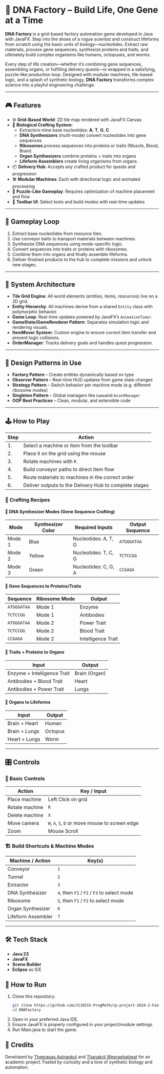 # 🧬 DNA Factory – Build Life, One Gene at a Time

**DNA Factory** is a grid-based factory automation game developed in Java with JavaFX. Step into the shoes of a rogue scientist and construct lifeforms from scratch using the basic units of biology—nucleotides. Extract raw materials, process gene sequences, synthesize proteins and traits, and ultimately build complex organisms like humans, octopuses, and worms.

Every step of life creation—whether it’s combining gene sequences, assembling organs, or fulfilling delivery quests—is wrapped in a satisfying, puzzle-like production loop. Designed with modular machines, tile-based logic, and a splash of synthetic biology, **DNA Factory** transforms complex science into a playful engineering challenge.

---

## 🎮 Features

- ⚙️ **Grid-Based World**: 2D tile map rendered with JavaFX Canvas
- 🧪 **Biological Crafting System**:
  - Extractors mine base nucleotides: **A**, **T**, **G**, **C**
  - **DNA Synthesizers** (multi-mode) convert nucleotides into gene sequences
  - **Ribosomes** process sequences into proteins or traits (Muscle, Blood, Brain)
  - **Organ Synthesizers** combine proteins + traits into organs
  - **Lifeform Assemblers** create living organisms from organs
- 📦 **Delivery Hub**: Accepts any crafted product for quests and progression
- 🛠️ **Modular Machines**: Each with directional logic and animated processing
- 🧠 **Puzzle-Like Gameplay**: Requires optimization of machine placement and flow
- 🧰 **Toolbar UI**: Select tools and build modes with real-time updates

---

## 🧠 Gameplay Loop

1. Extract base nucleotides from resource tiles.
2. Use conveyor belts to transport materials between machines.
3. Synthesize DNA sequences using mode-specific logic.
4. Convert sequences into traits or proteins with ribosomes.
5. Combine them into organs and finally assemble lifeforms.
6. Deliver finished products to the hub to complete missions and unlock new stages.

---

## 🧱 System Architecture

- **Tile Grid Engine**: All world elements (entities, items, resources) live on a 2D grid.
- **Entity Hierarchy**: All machines derive from a shared `Entity` class with polymorphic behavior.
- **Game Loop**: Real-time updates powered by JavaFX’s `AnimationTimer`.
- **GameState/GameRenderer Pattern**: Separates simulation logic and rendering visuals.
- **ItemMover System**: Custom engine to ensure correct item transfer and prevent logic collisions.
- **OrderManager**: Tracks delivery goals and handles quest progression.

---

## 🧩 Design Patterns in Use

- **Factory Pattern** – Create entities dynamically based on type
- **Observer Pattern** – Real-time HUD updates from game state changes
- **Strategy Pattern** – Switch behavior per machine mode (e.g. different ribosome modes)
- **Singleton Pattern** – Global managers like `Game`and `AssetManager`
- **OOP Best Practices** – Clean, modular, and extensible code

---

## 🕹 How to Play

| Step | Action |
|------|--------|
| 1. | Select a machine or item from the toolbar |
| 2. | Place it on the grid using the mouse |
| 3. | Rotate machines with `R` |
| 4. | Build conveyor paths to direct item flow |
| 5. | Route materials to machines in the correct order |
| 6. | Deliver outputs to the Delivery Hub to complete stages |

### 📘 Crafting Recipes

#### 🧪 DNA Synthesizer Modes (Gene Sequence Crafting)

| Mode   | Synthesizer Color | Required Inputs       | Output Sequence |
|--------|-------------------|------------------------|------------------|
| Mode 1 | Blue              | Nucleotides: A, T, G   | `ATGGGATAA`      |
| Mode 2 | Yellow            | Nucleotides: T, C, G   | `TCTCCGG`        |
| Mode 3 | Green             | Nucleotides: C, G, A   | `CCGAGA`         |

#### 🧬 Gene Sequences to Proteins/Traits

| Sequence     | Ribosome Mode | Output        |
|--------------|---------------|---------------|
| `ATGGGATAA`  | Mode 1        | Enzyme        |
| `TCTCCGG`    | Mode 1        | Antibodies    |
| `ATGGGATAA`  | Mode 2        | Power Trait   |
| `TCTCCGG`    | Mode 2        | Blood Trait   |
| `CCGAGA`     | Mode 2        | Intelligence Trait   |

#### 🧠 Traits + Proteins to Organs

| Input                        | Output        |
|-----------------------------|---------------|
| Enzyme + Intelligence Trait | Brain (Organ) |
| Antibodies + Blood Trait    | Heart         |
| Antibodies + Power Trait    | Lungs         |

#### 🧍 Organs to Lifeforms

| Input             | Output     |
|------------------|------------|
| Brain + Heart     | Human      |
| Brain + Lungs     | Octopus    |
| Heart + Lungs     | Worm       |

---

## 🎛 Controls

### 🔧 Basic Controls

| Action             | Key / Input                        |
|-------------------|-------------------------------------|
| Place machine      | Left Click on grid                  |
| Rotate machine     | `R`                                 |
| Delete machine     | `X`                                 |
| Move camera        | `W`, `A`, `S`, `D` or move mouse to screen edge |
| Zoom               | Mouse Scroll                        |

### 🏗️ Build Shortcuts & Machine Modes

| Machine / Action       | Key(s)                         |
|------------------------|--------------------------------|
| Conveyor               | `1`                            |
| Tunnel                 | `2`                            |
| Extractor              | `3`                            |
| DNA Synthesizer        | `4`, then `F1` / `F2` / `F3` to select mode |
| Ribosome               | `5`, then `F1` / `F2` to select mode |
| Organ Synthesizer      | `6`                            |
| Lifeform Assembler     | `7`                            |

---

## 🛠 Tech Stack

- **Java 23**
- **JavaFX**
- **Scene Builder**
- **Eclipse** as IDE

## 🚀 How to Run

1. Clone this repository:
   ```bash
   git clone https://github.com/2110215-ProgMeth/cp-project-2024-2-himalayasalt.git
   cd DNAFactory
   
2. Open in your preferred Java IDE.
3. Ensure JavaFX is properly configured in your project/module settings.
4. Run Main.java to start the game.

## 🙌 Credits
Developed by [Theerapas Apinankul](https://github.com/theerapas) and [Thanakrit Weeraphatiwat](https://github.com/Champy2005) for an academic project. Fueled by curiosity and a love of synthetic biology and automation.
